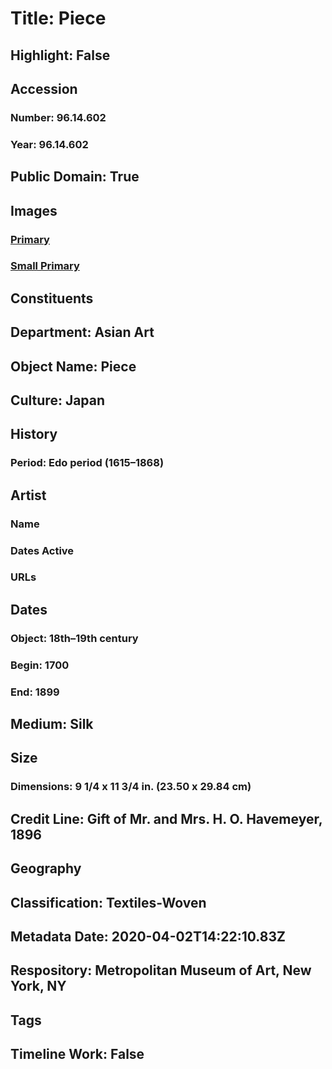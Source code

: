 # Title: Piece
## Highlight: False
## Accession
### Number: 96.14.602
### Year: 96.14.602
## Public Domain: True
## Images
### [Primary](https://images.metmuseum.org/CRDImages/as/original/DP12018.jpg)
### [Small Primary](https://images.metmuseum.org/CRDImages/as/web-large/DP12018.jpg)
## Constituents
## Department: Asian Art
## Object Name: Piece
## Culture: Japan
## History
### Period: Edo period (1615–1868)
## Artist
### Name
### Dates Active
### URLs
## Dates
### Object: 18th–19th century
### Begin: 1700
### End: 1899
## Medium: Silk
## Size
### Dimensions: 9 1/4 x 11 3/4 in. (23.50 x 29.84 cm)
## Credit Line: Gift of Mr. and Mrs. H. O. Havemeyer, 1896
## Geography
## Classification: Textiles-Woven
## Metadata Date: 2020-04-02T14:22:10.83Z
## Respository: Metropolitan Museum of Art, New York, NY
## Tags
## Timeline Work: False